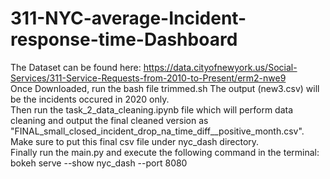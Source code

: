 # 311-NYC-average-Incident-response-time-Dashboard
The Dataset can be found here: https://data.cityofnewyork.us/Social-Services/311-Service-Requests-from-2010-to-Present/erm2-nwe9  
Once Downloaded, run the bash file trimmed.sh The output (new3.csv) will be the incidents occured in 2020 only.  
Then run the task_2_data_cleaning.ipynb file which will perform data cleaning and output the final cleaned version as "FINAL_small_closed_incident_drop_na_time_diff__positive_month.csv". Make sure to put this final csv file under nyc_dash directory.  
Finally run the main.py and execute the following command in the terminal:  
bokeh serve --show nyc_dash --port 8080
